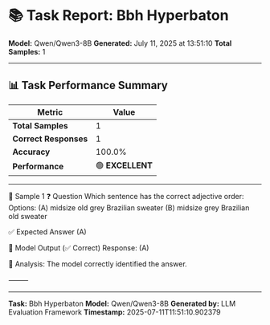 # 📚 Task Report: Bbh Hyperbaton

**Model:** Qwen/Qwen3-8B
**Generated:** July 11, 2025 at 13:51:10
**Total Samples:** 1

---

## 📊 Task Performance Summary

| Metric | Value |
| ------ | ----- |
| **Total Samples** | 1 |
| **Correct Responses** | 1 |
| **Accuracy** | 100.0% |
| **Performance** | 🟢 **EXCELLENT** |

---

📝 Sample 1
❓ Question
Which sentence has the correct adjective order:
Options:
(A) midsize old grey Brazilian sweater
(B) midsize grey Brazilian old sweater

✅ Expected Answer
(A)

🤖 Model Output (✅ Correct)
Response: (A)

💬 Analysis:
The model correctly identified the answer.

⸻

---

**Task:** Bbh Hyperbaton
**Model:** Qwen/Qwen3-8B
**Generated by:** LLM Evaluation Framework
**Timestamp:** 2025-07-11T11:51:10.902379